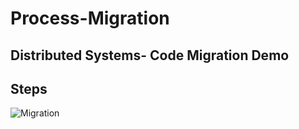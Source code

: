 # Process-Migration
## Distributed Systems- Code Migration Demo
## Steps
![Migration](https://user-images.githubusercontent.com/21217148/225671473-b8e8cb62-2b91-4425-8d88-e771dc6ab105.JPG)
